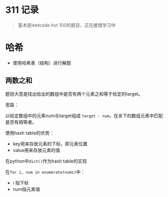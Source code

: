 # 311 记录

> 基本是leetcode hot 100的题目，正在缓慢学习中

# 哈希

- 使用哈希表（结构）进行解题

## 两数之和

题目大意是找出给出的数组中是否有两个元素之和等于给定的target。

思路：

以给定数组中的元素num与target组成 `target - num`，在余下的数组元素中匹配是否有相等者。

使用hash table的优势：
- key用来存放元素的下标，即元素位置
- value用来存放元素的值




在python中`dict()`作为hash table的实现

在`for i, num in enumerate(nums)`中：
- i 指下标
- num指元素值

